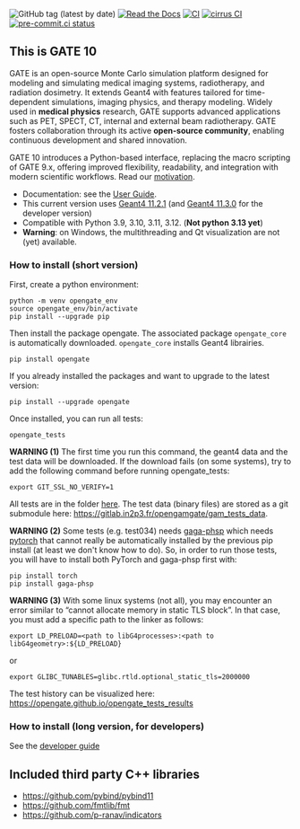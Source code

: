 ![GitHub tag (latest by date)](https://img.shields.io/github/v/tag/OpenGATE/opengate?logo=github)
[![Read the Docs](https://img.shields.io/readthedocs/opengate-python/master?logo=read-the-docs&style=plastic)](https://opengate-python.readthedocs.io/)
[![CI](https://github.com/OpenGATE/opengate/actions/workflows/main.yml/badge.svg)](https://github.com/OpenGATE/opengate/actions/workflows/main.yml)
[![cirrus CI](https://api.cirrus-ci.com/github/OpenGATE/opengate.svg)](https://cirrus-ci.com/github/OpenGATE/opengate)
[![pre-commit.ci status](https://results.pre-commit.ci/badge/github/OpenGATE/opengate/master.svg)](https://results.pre-commit.ci/latest/github/OpenGATE/opengate/master)

## This is GATE 10

GATE is an open-source Monte Carlo simulation platform designed for modeling and simulating medical imaging systems, radiotherapy, and radiation dosimetry. It extends Geant4 with features tailored for time-dependent simulations, imaging physics, and therapy modeling. Widely used in **medical physics** research, GATE supports advanced applications such as PET, SPECT, CT, internal and external beam radiotherapy. GATE fosters collaboration through its active **open-source community**, enabling continuous development and shared innovation.

GATE 10 introduces a Python-based interface, replacing the macro scripting of GATE 9.x, offering improved flexibility, readability, and integration with modern scientific workflows. Read our [motivation](https://opengate-python.readthedocs.io/en/master/user_guide/user_guide_intro.html).

- Documentation: see the [User Guide](https://opengate-python.readthedocs.io/en/master/user_guide/index.html).
- This current version uses [Geant4 11.2.1](https://geant4.web.cern.ch) (and [Geant4 11.3.0](https://geant4.web.cern.ch) for the developer version)
- Compatible with Python 3.9, 3.10, 3.11, 3.12. (**Not python 3.13 yet**)
- **Warning**: on Windows, the multithreading and Qt visualization are not (yet) available.

### How to install (short version)

First, create a python environment:

```
python -m venv opengate_env
source opengate_env/bin/activate
pip install --upgrade pip
```

Then install the package opengate. The associated package ```opengate_core``` is automatically downloaded. ```opengate_core``` installs Geant4 librairies.

```
pip install opengate
```

If you already installed the packages and want to upgrade to the latest version:

```
pip install --upgrade opengate
```

Once installed, you can run all tests:

````
opengate_tests
````

**WARNING (1)** The first time you run this command, the geant4 data and the test data will be downloaded. If the download fails (on some systems), try to add the following command before running opengate_tests:

````
export GIT_SSL_NO_VERIFY=1
````

All tests are in the folder [here](https://github.com/OpenGATE/opengate/tree/master/opengate/tests/src). The test data (binary files) are stored as a git submodule here: https://gitlab.in2p3.fr/opengamgate/gam_tests_data.

**WARNING (2)** Some tests (e.g. test034) needs [gaga-phsp](https://github.com/dsarrut/gaga-phsp) which needs [pytorch](https://pytorch.org/) that cannot really be automatically installed by the previous pip install (at least we don't know how to do). So, in order to run those tests, you will have to install both PyTorch and gaga-phsp first with:

````
pip install torch
pip install gaga-phsp
````

**WARNING (3)** With some linux systems (not all), you may encounter an error similar to “cannot allocate memory in static TLS block”. In that case, you must add a specific path to the linker as follows:
````
export LD_PRELOAD=<path to libG4processes>:<path to libG4geometry>:${LD_PRELOAD}
````
or
````
export GLIBC_TUNABLES=glibc.rtld.optional_static_tls=2000000
````

The test history can be visualized here: https://opengate.github.io/opengate_tests_results

### How to install (long version, for developers)

See the [developer guide](https://opengate-python.readthedocs.io/en/master/developer_guide/index.html#installation-for-developers)


## Included third party C++ libraries

- https://github.com/pybind/pybind11
- https://github.com/fmtlib/fmt
- https://github.com/p-ranav/indicators

